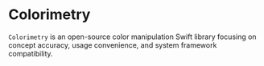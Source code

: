 # Colorimetry

`Colorimetry` is an open-source color manipulation Swift library focusing on concept accuracy, usage convenience, and system framework compatibility.
